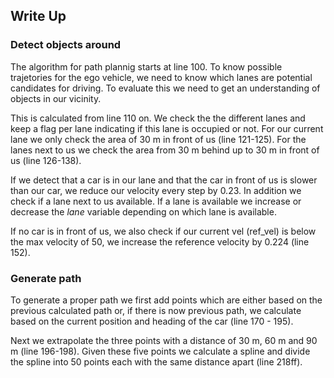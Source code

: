 ## Write Up

### Detect objects around

The algorithm for path plannig starts at line 100. To know possible trajetories for the ego vehicle, we need to know which lanes are potential candidates for driving. To evaluate this we need to get an understanding of objects in our vicinity. 

This is calculated from line 110 on. We check the the different lanes and keep a flag per lane indicating if this lane is occupied or not. For our current lane we only check the area of 30 m in front of us (line 121-125). For the lanes next to us we check the area from 30 m behind up to 30 m in front of us (line 126-138).

If we detect that a car is in our lane and that the car in front of us is slower than our car, we reduce our velocity every step by 0.23. In addition we check if a lane next to us available. If a lane is available we increase or decrease the *lane* variable depending on which lane is available.

If no car is in front of us, we also check if our current vel (ref_vel) is below the max velocity of 50, we increase the reference velocity by 0.224 (line 152).

### Generate path

To generate a proper path we first add points which are either based on the previous calculated path or, if there is now previous path, we calculate based on the current position and heading of the car (line 170 - 195). 

Next we extrapolate the three points with a distance of 30 m, 60 m and 90 m (line 196-198). Given these five points we calculate a spline and divide the spline into 50 points each with the same distance apart (line 218ff). 